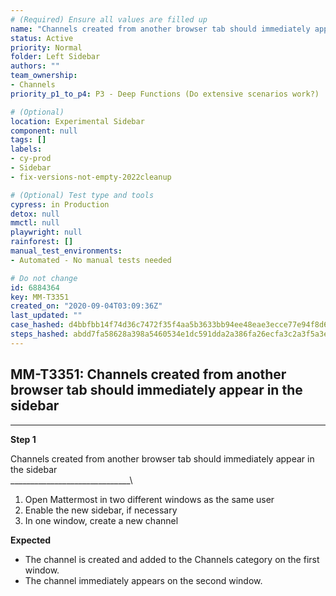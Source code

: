 ```yaml
---
# (Required) Ensure all values are filled up
name: "Channels created from another browser tab should immediately appear in the sidebar"
status: Active
priority: Normal
folder: Left Sidebar
authors: ""
team_ownership: 
- Channels
priority_p1_to_p4: P3 - Deep Functions (Do extensive scenarios work?)

# (Optional)
location: Experimental Sidebar
component: null
tags: []
labels: 
- cy-prod
- Sidebar
- fix-versions-not-empty-2022cleanup

# (Optional) Test type and tools
cypress: in Production
detox: null
mmctl: null
playwright: null
rainforest: []
manual_test_environments: 
- Automated - No manual tests needed

# Do not change
id: 6884364
key: MM-T3351
created_on: "2020-09-04T03:09:36Z"
last_updated: ""
case_hashed: d4bbfbb14f74d36c7472f35f4aa5b3633bb94ee48eae3ecce77e94f8d6808d0359d8698668c41a698c6d63e9d493296b
steps_hashed: abdd7fa58628a398a5460534e1dc591dda2a386fa26ecfa3c2a3f5a3e6010fba43cf65e996149d5488f0c95ed485853e
---
```


<!-- (Auto-generated) Based on frontmatter's "key" and "name" -->

## MM-T3351: Channels created from another browser tab should immediately appear in the sidebar

---

**Step 1**

Channels created from another browser tab should immediately appear in the sidebar\
\_\_\_\_\_\_\_\_\_\_\_\_\_\_\_\_\_\_\_\_\_\_\_\_\_\_\_\_\_\_\\

1. Open Mattermost in two different windows as the same user
2. Enable the new sidebar, if necessary
3. In one window, create a new channel

**Expected**

- The channel is created and added to the Channels category on the first window.
- The channel immediately appears on the second window.
